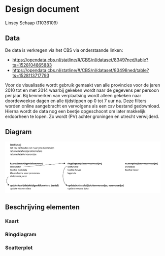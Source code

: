 # Design document

Linsey Schaap (11036109)

## Data
De data is verkregen via het CBS via onderstaande linken:
* https://opendata.cbs.nl/statline/#/CBS/nl/dataset/83497ned/table?ts=1528104865883
* https://opendata.cbs.nl/statline/#/CBS/nl/dataset/83498ned/table?ts=1528113717793

Voor de visualisatie wordt gebruik gemaakt van alle provincies voor de jaren 2010 tot en met 2014 waarbij gekeken wordt naar de gegevens per persoon per jaar. Bij kenmerken van verplaatsing wordt alleen gekeken naar doordeweekse dagen en alle tijdstippen op 0 tot 7 uur na. Deze filters worden online aangebracht en vervolgens als een csv bestand gedownload. Hierna wordt de data nog een beetje opgeschoont om later makkelijk erdoorheen te lopen. Zo wordt (PV) achter groningen en utrecht verwijderd.

## Diagram
![](doc/Diagram.PNG)

## Beschrijving elementen
### Kaart

### Ringdiagram

### Scatterplot


